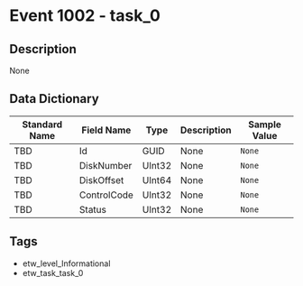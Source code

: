 # Event 1002 - task_0

## Description
None

## Data Dictionary
|Standard Name|Field Name|Type|Description|Sample Value|
|---|---|---|---|---|
|TBD|Id|GUID|None|`None`|
|TBD|DiskNumber|UInt32|None|`None`|
|TBD|DiskOffset|UInt64|None|`None`|
|TBD|ControlCode|UInt32|None|`None`|
|TBD|Status|UInt32|None|`None`|

## Tags
* etw_level_Informational
* etw_task_task_0
